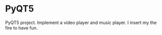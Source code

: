 # PyQT5
PyQT5 project.
Implement a video player and music player.
I insert my the fire to have fun.

